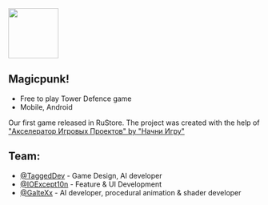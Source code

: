 <img src="https://static.rustore.ru/apk/2063487266/content/ICON/6d7ac117-9cc2-40e4-bbe9-24c2a3f909a8.png" width="100" height="100">

## Magicpunk! 
* Free to play Tower Defence game
* Mobile, Android

Our first game released in RuStore. The project was created with the help of ["Акселератор Игровых Проектов" by "Начни Игру"](https://startgame.rsv.ru/)

## Team:
* [@TaggedDev](https://github.com/TaggedDev) - Game Design, AI developer
* [@IOExcept10n](https://github.com/IOExcept10n) - Feature & UI Development
* [@GalteXx](https://github.com/GalteXx) - AI developer, procedural animation & shader developer
